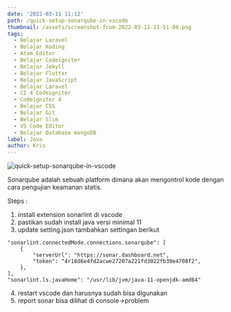 ```yaml
---
date: '2022-03-11 11:12'
path: /quick-setup-sonarqube-in-vscode
thumbnail: /assets/screenshot-from-2022-03-11-11-51-08.png
tags:
  - Belajar Laravel
  - Belajar Koding
  - Atom Editor
  - Belajar Codeigniter
  - Belajar Jekyll
  - Belajar Flutter
  - Belajar JavaScript
  - Belajar Laravel
  - CI 4 Codeigniter
  - Codeigniter 4
  - Belajar CSS
  - Belajar Git
  - Belajar Slim
  - VS Code Editor
  - Belajar Database mongoDB
label: Java
author: Kris
---
```

![quick-setup-sonarqube-in-vscode](/assets/screenshot-from-2022-03-11-11-51-08.png "quick-setup-sonarqube-in-vscode")

Sonarqube adalah sebuah platform dimana akan mengontrol kode dengan cara pengujian keamanan statis.

Steps : 

1. install extension sonarlint di vscode
2. pastikan sudah install java versi minimal 11
3. update setting.json tambahkan settingan berikut


```
"sonarlint.connectedMode.connections.sonarqube": [
    {
        "serverUrl": "https://sonar.dashboard.net",
        "token": "4r18d6e4fd2acwe27207a221fd3022fb39e4708f2",
    },
],
"sonarlint.ls.javaHome": "/usr/lib/jvm/java-11-openjdk-amd64"
```

4. restart vscode dan harusnya sudah bisa digunakan 
5. report sonar bisa dilihat di console->problem
